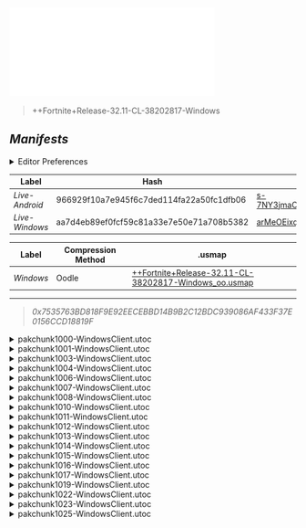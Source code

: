 <a href="#manifests">
  <img style="pointer-events: none" src="https://raw.githubusercontent.com/Tectors/fn-archive/master/.github/source/dependents/gen.32.11.svg" width="360" height="155"\>
</a>

 >  
  
  > ++Fortnite+Release-32.11-CL-38202817-Windows

## *Manifests*
<details>
  <summary>Editor Preferences</summary>

 > 
    ((Value="0xD39CE0C50E90E26F8B50BBEE2B046568F8926BBC1904DD9FCBAB06FABC51DCD8",Guid="0C8FB41BED80602548CCB764A876CE40"),(Value="0xC9BD00E93B9D7B3DE48BA868CAA4F891442723F019E5244135E54EC6C92F16D3",Guid="0F1A245C2EF5E1635F88A4612C7118CB"),(Value="0x7325AD1952684A27F7E6EF1EEE1CE7A752581D1CEA858742E9FAD64C70D90999",Guid="2179A819ED5DE6D18069080913457904"),(Value="0x5779105D7847476415922F243A631C42D6D1794E48FDA4B6E1B67A8FA87E3681",Guid="28415C253906F793828C5BFDE29021EE"),(Value="0x25BDEC2CAB31B09C229FE950E14EEBECDF6538537ACC05220ACA3B98C4B9B3E4",Guid="38520288A2C9F2B156356BC34A111E4A"),(Value="0xF9ED304B8BA91D65A0136A6DAC0FF40B96B5EEC3C02EF5BE987B614554D93F76",Guid="505B0CFC5F0C2722538390A1B86CD96B"),(Value="0x35807412DE2BA68098D19F79BC91FA097D55F0FE291217AA0333C34158770011",Guid="55E06C93E20E98E33AEDD3921554723E"),(Value="0x0ACFE0BD2641853A65EBA7FD24CBB1ADA6152078029660C3D21F44E7A1B048BC",Guid="5F74F41AAAD2E45F585927189BFC6797"),(Value="0x7A0E92C24859CA8FFF530C17D619B4BE0E000B437EF9F0C650539D02966E93E2",Guid="67E6E3BB6F124A14AA5C077219A41814"),(Value="0xA53C5D7347CBA36D1CC50C91ABBD302C20221733DF61A3EDABB56BC536B01CA0",Guid="7C42ACB64B36D79BCA563A9EADA48FCE"),(Value="0x9A3BD9D3E61854E5122C752571C48A60BB928D8F10AC4F7CA41BA34A3C643CD1",Guid="843941134EFB5150EF52025C3D45201B"),(Value="0xFC362B7DA52E5F9DAB510C3EF7C2466234B5BDB7B8045458165AD952687FF4C6",Guid="8A0F9905F8676895B3E646F42214679B"),(Value="0x5BE67D2F4451905CC94E8EA3C9E8161A3DE1394C92AD31D92983EDA797C24788",Guid="8E86BC326698EE02BF7B17C5C59B7D49"),(Value="0x09F25AB1127A2692E3D320466C78A1131F7E81CBBF405217D6ABF741D7589A87",Guid="8EAC5C7EBC5D4B2BE7AC223C88A7C8BD"),(Value="0x14B54CFBDB7D233D7C0AEB424C868738DAAC302C1F11122926ED789D72144C77",Guid="9CDC09A892C78780B6DF32091970A6E8"),(Value="0x0A50D589A6E91CA71586A051AD94E070F320F6367D776F9CA327DB6BB011C926",Guid="C3199640B42F4B786E91D715E3EE5B33"),(Value="0xF72151596E1C41EED33D590C6D84B406495152C210A301CCDD7BC257C34DC0B7",Guid="D8A7FC9D965E9DE5EB1D392DF5D316F2"),(Value="0xBB422C88684F3C1D9BEF1C6AFAA5B185265B5D325CA7EBA9A73C1A0DE67316A2",Guid="E436CFD103805186E3B21D8F07408A01"),(Value="0x84C0737286ECCF39CA486DFC7836DDE7C4BE22AA2D57AA94457829B211839A76",Guid="FDBD57427BDE16DE844378F86FCB0A68"))
</details>

| Label | Hash | Route |
| - | - | - |
| *Live-Android* | 966929f10a7e945f6c7ded114fa22a50fc1dfb06 | [s-7NY3jmaCnmitZFeU6w29pQV6AWIQ](https://github.com/Tectors/fn-archive/blob/master/manifests/s-7NY3jmaCnmitZFeU6w29pQV6AWIQ.manifest) |
| *Live-Windows* | aa7d4eb89ef0fcf59c81a33e7e50e71a708b5382 | [arMeOEixqYVgETkDekyCUL2mPefweA](https://github.com/Tectors/fn-archive/blob/master/manifests/arMeOEixqYVgETkDekyCUL2mPefweA.manifest) |


| Label | Compression Method | .usmap |
| - | - | - |
| *Windows* | Oodle | [++Fortnite+Release-32.11-CL-38202817-Windows_oo.usmap](https://github.com/Tectors/fn-archive/blob/master/manifests/mappings/++Fortnite+Release-32.11-CL-38202817-Windows_oo.usmap) |

---

> *0x7535763BD818F9E92EECEBBD14B9B2C12BDC939086AF433F37E0156CCD18819F*

<details>
  <summary>pakchunk1000-WindowsClient.utoc</summary>

 > 
    0xD39CE0C50E90E26F8B50BBEE2B046568F8926BBC1904DD9FCBAB06FABC51DCD8
    KEYCHAIN: 0C8FB41BED80602548CCB764A876CE40:05zgxQ6Q4m+LULvuKwRlaPiSa7wZBN2fy6sG+rxR3Ng=

  <img src="https://raw.githubusercontent.com/Tectors/fn-archive/master/.github/source/dependents/referred/Shoes_ToeBean.svg" width="100"> <img src="https://raw.githubusercontent.com/Tectors/fn-archive/master/.github/source/dependents/referred/Shoes_StrandModePear.svg" width="100"> <img src="https://raw.githubusercontent.com/Tectors/fn-archive/master/.github/source/dependents/referred/Shoes_StrandModeMelon.svg" width="100"> <img src="https://raw.githubusercontent.com/Tectors/fn-archive/master/.github/source/dependents/referred/Shoes_StrandModeMango.svg" width="100"> <img src="https://raw.githubusercontent.com/Tectors/fn-archive/master/.github/source/dependents/referred/Shoes_StrandModeGuava.svg" width="100"> 
</details>

<details>
  <summary>pakchunk1001-WindowsClient.utoc</summary>

 > 
    0xC9BD00E93B9D7B3DE48BA868CAA4F891442723F019E5244135E54EC6C92F16D3
    KEYCHAIN: 0F1A245C2EF5E1635F88A4612C7118CB:yb0A6Tudez3ki6hoyqT4kUQnI/AZ5SRBNeVOxskvFtM=

  <img src="https://raw.githubusercontent.com/Tectors/fn-archive/master/.github/source/dependents/referred/Pickaxe_KelpLinenMagnesium.svg" width="100"> <img src="https://raw.githubusercontent.com/Tectors/fn-archive/master/.github/source/dependents/referred/LoadingScreen_KelpLinenMagnesium.svg" width="100"> <img src="https://raw.githubusercontent.com/Tectors/fn-archive/master/.github/source/dependents/referred/Character_KelpLinenMagnesium.svg" width="100"> <img src="https://raw.githubusercontent.com/Tectors/fn-archive/master/.github/source/dependents/referred/Backpack_KelpLinenMagnesium.svg" width="100"> 
</details>

<details>
  <summary>pakchunk1003-WindowsClient.utoc</summary>

 > 
    0x7325AD1952684A27F7E6EF1EEE1CE7A752581D1CEA858742E9FAD64C70D90999
    KEYCHAIN: 2179A819ED5DE6D18069080913457904:cyWtGVJoSif35u8e7hznp1JYHRzqhYdC6frWTHDZCZk=

  </details>

<details>
  <summary>pakchunk1004-WindowsClient.utoc</summary>

 > 
    0x5779105D7847476415922F243A631C42D6D1794E48FDA4B6E1B67A8FA87E3681
    KEYCHAIN: 28415C253906F793828C5BFDE29021EE:V3kQXXhHR2QVki8kOmMcQtbReU5I/aS24bZ6j6h+NoE=

  </details>

<details>
  <summary>pakchunk1006-WindowsClient.utoc</summary>

 > 
    0x25BDEC2CAB31B09C229FE950E14EEBECDF6538537ACC05220ACA3B98C4B9B3E4
    KEYCHAIN: 38520288A2C9F2B156356BC34A111E4A:Jb3sLKsxsJwin+lQ4U7r7N9lOFN6zAUiCso7mMS5s+Q=

  </details>

<details>
  <summary>pakchunk1007-WindowsClient.utoc</summary>

 > 
    0xF9ED304B8BA91D65A0136A6DAC0FF40B96B5EEC3C02EF5BE987B614554D93F76
    KEYCHAIN: 505B0CFC5F0C2722538390A1B86CD96B:+e0wS4upHWWgE2ptrA/0C5a17sPALvW+mHthRVTZP3Y=

  </details>

<details>
  <summary>pakchunk1008-WindowsClient.utoc</summary>

 > 
    0x35807412DE2BA68098D19F79BC91FA097D55F0FE291217AA0333C34158770011
    KEYCHAIN: 55E06C93E20E98E33AEDD3921554723E:NYB0Et4rpoCY0Z95vJH6CX1V8P4pEheqAzPDQVh3ABE=

  <img src="https://raw.githubusercontent.com/Tectors/fn-archive/master/.github/source/dependents/referred/Pickaxe_ClayPlug.svg" width="100"> <img src="https://raw.githubusercontent.com/Tectors/fn-archive/master/.github/source/dependents/referred/EID_ClayPlug_Graffiti.svg" width="100"> <img src="https://raw.githubusercontent.com/Tectors/fn-archive/master/.github/source/dependents/referred/EID_ClayPlug.svg" width="100"> <img src="https://raw.githubusercontent.com/Tectors/fn-archive/master/.github/source/dependents/referred/Character_ClayPlug.svg" width="100"> <img src="https://raw.githubusercontent.com/Tectors/fn-archive/master/.github/source/dependents/referred/Backpack_ClayPlug.svg" width="100"> 
</details>

<details>
  <summary>pakchunk1010-WindowsClient.utoc</summary>

 > 
    0x0ACFE0BD2641853A65EBA7FD24CBB1ADA6152078029660C3D21F44E7A1B048BC
    KEYCHAIN: 5F74F41AAAD2E45F585927189BFC6797:Cs/gvSZBhTpl66f9JMuxraYVIHgClmDD0h9E56GwSLw=

  <img src="https://raw.githubusercontent.com/Tectors/fn-archive/master/.github/source/dependents/referred/EID_BeachBreak.svg" width="100"> 
</details>

<details>
  <summary>pakchunk1011-WindowsClient.utoc</summary>

 > 
    0x7A0E92C24859CA8FFF530C17D619B4BE0E000B437EF9F0C650539D02966E93E2
    KEYCHAIN: 67E6E3BB6F124A14AA5C077219A41814:eg6SwkhZyo//UwwX1hm0vg4AC0N++fDGUFOdApZuk+I=

  <img src="https://raw.githubusercontent.com/Tectors/fn-archive/master/.github/source/dependents/referred/EID_Cobbler.svg" width="100"> 
</details>

<details>
  <summary>pakchunk1012-WindowsClient.utoc</summary>

 > 
    0xA53C5D7347CBA36D1CC50C91ABBD302C20221733DF61A3EDABB56BC536B01CA0
    KEYCHAIN: 7C42ACB64B36D79BCA563A9EADA48FCE:pTxdc0fLo20cxQyRq70wLCAiFzPfYaPtq7VrxTawHKA=

  </details>

<details>
  <summary>pakchunk1013-WindowsClient.utoc</summary>

 > 
    0x9A3BD9D3E61854E5122C752571C48A60BB928D8F10AC4F7CA41BA34A3C643CD1
    KEYCHAIN: 843941134EFB5150EF52025C3D45201B:mjvZ0+YYVOUSLHUlccSKYLuSjY8QrE98pBujSjxkPNE=

  </details>

<details>
  <summary>pakchunk1014-WindowsClient.utoc</summary>

 > 
    0xFC362B7DA52E5F9DAB510C3EF7C2466234B5BDB7B8045458165AD952687FF4C6
    KEYCHAIN: 8A0F9905F8676895B3E646F42214679B:/DYrfaUuX52rUQw+98JGYjS1vbe4BFRYFlrZUmh/9MY=

  </details>

<details>
  <summary>pakchunk1015-WindowsClient.utoc</summary>

 > 
    0x5BE67D2F4451905CC94E8EA3C9E8161A3DE1394C92AD31D92983EDA797C24788
    KEYCHAIN: 8E86BC326698EE02BF7B17C5C59B7D49:W+Z9L0RRkFzJTo6jyegWGj3hOUySrTHZKYPtp5fCR4g=

  </details>

<details>
  <summary>pakchunk1016-WindowsClient.utoc</summary>

 > 
    0x09F25AB1127A2692E3D320466C78A1131F7E81CBBF405217D6ABF741D7589A87
    KEYCHAIN: 8EAC5C7EBC5D4B2BE7AC223C88A7C8BD:CfJasRJ6JpLj0yBGbHihEx9+gcu/QFIX1qv3QddYmoc=

  </details>

<details>
  <summary>pakchunk1017-WindowsClient.utoc</summary>

 > 
    0x14B54CFBDB7D233D7C0AEB424C868738DAAC302C1F11122926ED789D72144C77
    KEYCHAIN: 9CDC09A892C78780B6DF32091970A6E8:FLVM+9t9Iz18CutCTIaHONqsMCwfERIpJu14nXIUTHc=

  <img src="https://raw.githubusercontent.com/Tectors/fn-archive/master/.github/source/dependents/referred/Shoes_StrandModePeach.svg" width="100"> <img src="https://raw.githubusercontent.com/Tectors/fn-archive/master/.github/source/dependents/referred/Shoes_StrandModeLychee.svg" width="100"> <img src="https://raw.githubusercontent.com/Tectors/fn-archive/master/.github/source/dependents/referred/Shoes_StrandModeFigs.svg" width="100"> <img src="https://raw.githubusercontent.com/Tectors/fn-archive/master/.github/source/dependents/referred/Shoes_StrandModeAcai.svg" width="100"> 
</details>

<details>
  <summary>pakchunk1019-WindowsClient.utoc</summary>

 > 
    0x0A50D589A6E91CA71586A051AD94E070F320F6367D776F9CA327DB6BB011C926
    KEYCHAIN: C3199640B42F4B786E91D715E3EE5B33:ClDViabpHKcVhqBRrZTgcPMg9jZ9d2+coyfba7ARySY=

  </details>

<details>
  <summary>pakchunk1022-WindowsClient.utoc</summary>

 > 
    0xF72151596E1C41EED33D590C6D84B406495152C210A301CCDD7BC257C34DC0B7
    KEYCHAIN: D8A7FC9D965E9DE5EB1D392DF5D316F2:9yFRWW4cQe7TPVkMbYS0BklRUsIQowHM3XvCV8NNwLc=

  <img src="https://raw.githubusercontent.com/Tectors/fn-archive/master/.github/source/dependents/referred/EID_Prelude.svg" width="100"> 
</details>

<details>
  <summary>pakchunk1023-WindowsClient.utoc</summary>

 > 
    0xBB422C88684F3C1D9BEF1C6AFAA5B185265B5D325CA7EBA9A73C1A0DE67316A2
    KEYCHAIN: E436CFD103805186E3B21D8F07408A01:u0IsiGhPPB2b7xxq+qWxhSZbXTJcp+uppzwaDeZzFqI=

  </details>

<details>
  <summary>pakchunk1025-WindowsClient.utoc</summary>

 > 
    0x84C0737286ECCF39CA486DFC7836DDE7C4BE22AA2D57AA94457829B211839A76
    KEYCHAIN: FDBD57427BDE16DE844378F86FCB0A68:hMBzcobszznKSG38eDbd58S+IqotV6qURXgpshGDmnY=

  <img src="https://raw.githubusercontent.com/Tectors/fn-archive/master/.github/source/dependents/referred/EID_Lowrider.svg" width="100"> 
</details>

